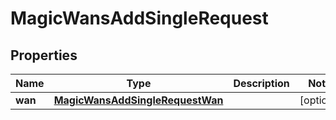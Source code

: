 

# MagicWansAddSingleRequest


## Properties

| Name | Type | Description | Notes |
|------------ | ------------- | ------------- | -------------|
|**wan** | [**MagicWansAddSingleRequestWan**](MagicWansAddSingleRequestWan.md) |  |  [optional] |



